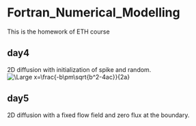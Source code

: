 # Fortran_Numerical_Modelling
This is the homework of ETH course

## day4 ##
2D diffusion with initialization of spike and random.
<img src="https://latex.codecogs.com/svg.latex?\Large&space;x=\frac{-b\pm\sqrt{b^2-4ac}}{2a}" title="\Large x=\frac{-b\pm\sqrt{b^2-4ac}}{2a}" />

## day5 ##
2D diffusion with a fixed flow field and zero flux at the boundary.
